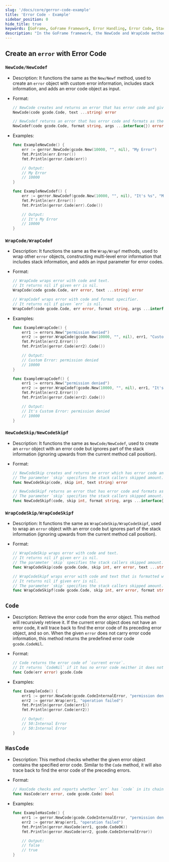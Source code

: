 ```yaml
---
slug: '/docs/core/gerror-code-example'
title: 'Error Code - Example'
sidebar_position: 0
hide_title: true
keywords: [GoFrame, GoFrame Framework, Error Handling, Error Code, Stack Information, NewCode, WrapCode, error, gerror, gcode]
description: "In the GoFrame framework, the NewCode and WrapCode methods are used for error handling, allowing the creation and wrapping of error objects with custom error codes and stack information. This document provides example code based on the GoFrame framework to help developers better understand the application of error codes in programs."
---
```


## Create an `error` with Error Code

### `NewCode/NewCodef`

- Description: It functions the same as the `New/Newf` method, used to create an `error` object with custom error information, includes stack information, and adds an error code object as input.
- Format:

    ```go
    // NewCode creates and returns an error that has error code and given text.
    NewCode(code gcode.Code, text ...string) error

    // NewCodef returns an error that has error code and formats as the given format and args.
    NewCodef(code gcode.Code, format string, args ...interface{}) error
    ```

- Examples:

    ```go
    func ExampleNewCode() {
        err := gerror.NewCode(gcode.New(10000, "", nil), "My Error")
        fmt.Println(err.Error())
        fmt.Println(gerror.Code(err))

        // Output:
        // My Error
        // 10000
    }

    func ExampleNewCodef() {
        err := gerror.NewCodef(gcode.New(10000, "", nil), "It's %s", "My Error")
        fmt.Println(err.Error())
        fmt.Println(gerror.Code(err).Code())

        // Output:
        // It's My Error
        // 10000
    }
    ```

### `WrapCode/WrapCodef`

- Description: It functions the same as the `Wrap/Wrapf` methods, used to wrap other `error` objects, constructing multi-level error information that includes stack information, and adds an input parameter for error codes.
- Format:

    ```go
    // WrapCode wraps error with code and text.
    // It returns nil if given err is nil.
    WrapCode(code gcode.Code, err error, text ...string) error

    // WrapCodef wraps error with code and format specifier.
    // It returns nil if given `err` is nil.
    WrapCodef(code gcode.Code, err error, format string, args ...interface{}) error
    ```

- Examples:

    ```go
    func ExampleWrapCode() {
        err1 := errors.New("permission denied")
        err2 := gerror.WrapCode(gcode.New(10000, "", nil), err1, "Custom Error")
        fmt.Println(err2.Error())
        fmt.Println(gerror.Code(err2).Code())

        // Output:
        // Custom Error: permission denied
        // 10000
    }

    func ExampleWrapCodef() {
        err1 := errors.New("permission denied")
        err2 := gerror.WrapCodef(gcode.New(10000, "", nil), err1, "It's %s", "Custom Error")
        fmt.Println(err2.Error())
        fmt.Println(gerror.Code(err2).Code())

        // Output:
        // It's Custom Error: permission denied
        // 10000
    }
    ```

### `NewCodeSkip/NewCodeSkipf`

- Description: It functions the same as `NewCode/NewCodef`, used to create an `error` object with an error code but ignores part of the stack information (ignoring upwards from the current method call position).
- Format:

    ```go
    // NewCodeSkip creates and returns an error which has error code and is formatted from given text.
    // The parameter `skip` specifies the stack callers skipped amount.
    func NewCodeSkip(code, skip int, text string) error

    // NewCodeSkipf returns an error that has error code and formats as the given format and args.
    // The parameter `skip` specifies the stack callers skipped amount.
    func NewCodeSkipf(code, skip int, format string, args ...interface{}) error
    ```

### `WrapCodeSkip/WrapCodeSkipf`

- Description: It functions the same as `WrapCodeSkip/WrapCodeSkipf`, used to wrap an `error` object with an error code but ignores part of the stack information (ignoring upwards from the current method call position).
- Format:

    ```go
    // WrapCodeSkip wraps error with code and text.
    // It returns nil if given err is nil.
    // The parameter `skip` specifies the stack callers skipped amount.
    func WrapCodeSkip(code gcode.Code, skip int, err error, text ...string) error

    // WrapCodeSkipf wraps error with code and text that is formatted with given format and args.
    // It returns nil if given err is nil.
    // The parameter `skip` specifies the stack callers skipped amount.
    func WrapCodeSkipf(code gcode.Code, skip int, err error, format string, args ...interface{}) error
    ```

## `Code`

- Description: Retrieve the error code from the error object. This method will recursively retrieve it. If the current error object does not have an error code, it will trace back to find the error code of its preceding error object, and so on. When the given `error` does not carry error code information, this method returns the predefined error code `gcode.CodeNil`.
- Format:
  
    ```go
    // Code returns the error code of `current error`.
    // It returns `CodeNil` if it has no error code neither it does not implement interface Code.
    func Code(err error) gcode.Code
    ```

- Examples:
  
    ```go
    func ExampleCode() {
        err1 := gerror.NewCode(gcode.CodeInternalError, "permission denied")
        err2 := gerror.Wrap(err1, "operation failed")
        fmt.Println(gerror.Code(err1))
        fmt.Println(gerror.Code(err2))

        // Output:
        // 50:Internal Error
        // 50:Internal Error
    }
    ```

## `HasCode`

- Description: This method checks whether the given error object contains the specified error code. Similar to the `Code` method, it will also trace back to find the error code of the preceding errors.
- Format:
  
    ```go
    // HasCode checks and reports whether `err` has `code` in its chaining errors.
    func HasCode(err error, code gcode.Code) bool
    ```

- Examples:
  
    ```go
    func ExampleHasCode() {
        err1 := gerror.NewCode(gcode.CodeInternalError, "permission denied")
        err2 := gerror.Wrap(err1, "operation failed")
        fmt.Println(gerror.HasCode(err1, gcode.CodeOK))
        fmt.Println(gerror.HasCode(err2, gcode.CodeInternalError))

        // Output:
        // false
        // true
    }
    ```